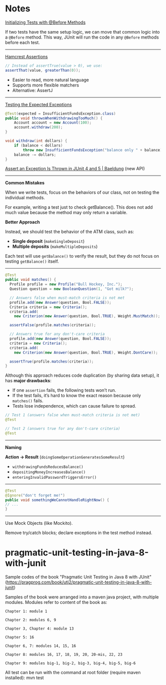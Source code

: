 # Notes

[Initializing Tests with @Before Methods](https://www.educative.io/courses/unit-testing-java8-junit/initializing-tests-with-before-methods)

If two tests have the same setup logic, we can move that common logic into a `@Before` method. This way, JUnit will run the code in any `@Before` methods before each test.

---
[Hamcrest Assertions](https://www.educative.io/courses/unit-testing-java8-junit/hamcrest-assertions)

```java
// Instead of assertTrue(value > 0), we use:
assertThat(value, greaterThan(0));
```

- Easier to read, more natural language  
- Supports more flexible matchers  
- Alternative: AssertJ  

---
[Testing the Expected Exceptions](https://www.educative.io/courses/unit-testing-java8-junit/testing-the-expected-exceptions)

```java
@Test(expected = InsufficientFundsException.class)
public void throwsWhenWithdrawingTooMuch() {
    Account account = new Account(100);
    account.withdraw(200);
}

void withdraw(int dollars) {
    if (balance < dollars)
        throw new InsufficientFundsException("balance only " + balance);
    balance -= dollars;
}
```

[Assert an Exception Is Thrown in JUnit 4 and 5 | Baeldung](https://www.baeldung.com/junit-assert-exception) (new API)

---
**Common Mistakes**  

When we write tests, focus on the behaviors of our class, not on testing the individual methods.

For example, writing a test just to check getBalance(). This does not add much value because the method may only return a variable.

**Better Approach**  

Instead, we should test the behavior of the ATM class, such as:  

- **Single deposit** (`makeSingleDeposit`)  
- **Multiple deposits** (`makeMultipleDeposits`)  

Each test will use `getBalance()` to verify the result, but they do not focus on testing `getBalance()` itself.

---
```java
@Test
public void matches() {
  Profile profile = new Profile("Bull Hockey, Inc.");
  Question question = new BooleanQuestion(1, "Got milk?");

  // Answers false when must-match criteria is not met
  profile.add(new Answer(question, Bool.FALSE));
  Criteria criteria = new Criteria();
  criteria.add(
    new Criterion(new Answer(question, Bool.TRUE), Weight.MustMatch));

  assertFalse(profile.matches(criteria));

  // Answers true for any don't-care criteria  
  profile.add(new Answer(question, Bool.FALSE));
  criteria = new Criteria();
  criteria.add(
    new Criterion(new Answer(question, Bool.TRUE), Weight.DontCare));

  assertTrue(profile.matches(criteria));
}
```

Although this approach reduces code duplication (by sharing data setup), it has **major drawbacks**:  

- If one `assertion` fails, the following tests won’t run.  
- If the test fails, it’s hard to know the exact reason because only `matches()` fails.  
- Tests lose independence, which can cause failure to spread.  

```java
// Test 1 (answers false when must-match criteria is not met)
@Test

// Test 2 (answers true for any don't-care criteria)
@Test
```

---
**Naming**  

**Action → Result** (`doingSomeOperationGeneratesSomeResult`)  

- `withdrawingFundsReducesBalance()`  
- `depositingMoneyIncreasesBalance()`  
- `enteringInvalidPasswordTriggersError()`  

---
```java
@Test
@Ignore("don't forget me!")
public void somethingWeCannotHandleRightNow() {
// ...
}
```

---
Use Mock Objects (like Mockito).  

Remove try/catch blocks; declare exceptions in the test method instead.  

# pragmatic-unit-testing-in-java-8-with-junit
  Sample codes of the book "Pragmatic Unit Testing in Java 8 with JUnit" (https://pragprog.com/book/utj2/pragmatic-unit-testing-in-java-8-with-junit)
  
  
  Samples of the book were arranged into a maven java project, with multiple modules. Modules refer to content of the book as:

    Chapter 1: module 1
    
    Chapter 2: modules 6, 9
    
	Chapter 3, Chapter 4: module 13

    Chapter 5: 16

    Chapter 6, 7: modules 14, 15, 16
	
    Chapter 8: modules 16, 17, 18, 19, 20, 20-mis, 22, 23
	
    Chapter 9: modules big-1, big-2, big-3, big-4, big-5, big-6

  All test can be run with the command at root folder (require maven installed): mvn test
	